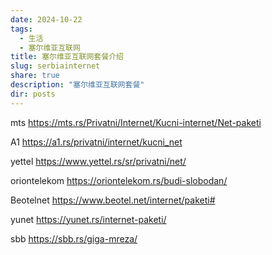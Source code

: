 ```yaml
---
date: 2024-10-22
tags:
  - 生活
  - 塞尔维亚互联网
title: 塞尔维亚互联网套餐介绍
slug: serbiainternet
share: true
description: "塞尔维亚互联网套餐"
dir: posts
---
```




mts
https://mts.rs/Privatni/Internet/Kucni-internet/Net-paketi

A1
https://a1.rs/privatni/internet/kucni_net

yettel
https://www.yettel.rs/sr/privatni/net/

oriontelekom
https://oriontelekom.rs/budi-slobodan/

Beotelnet
https://www.beotel.net/internet/paketi#

yunet
https://yunet.rs/internet-paketi/

sbb
https://sbb.rs/giga-mreza/
